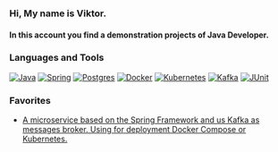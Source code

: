 ### Hi, My name is Viktor.

#### In this account you find a demonstration projects of Java Developer.

### Languages and Tools

[![Java](https://img.shields.io/badge/Java-gray?style=for-the-badge&logo=java)]()
[![Spring](https://img.shields.io/badge/Spring-gray?style=for-the-badge&logo=Spring)]()
[![Postgres](https://img.shields.io/badge/Postgres-gray?style=for-the-badge&logo=Postgresql)]()
[![Docker](https://img.shields.io/badge/Docker-gray?style=for-the-badge&logo=Docker)]()
[![Kubernetes](https://img.shields.io/badge/Kubernetes-gray?style=for-the-badge&logo=Kubernetes)]()
[![Kafka](https://img.shields.io/badge/Kafka-gray?style=for-the-badge&logo=ApacheKafka)]()
[![JUnit](https://img.shields.io/badge/jUnit-gray?style=for-the-badge&logo=junits)]()


### Favorites
* [A microservice based on the Spring Framework and us Kafka as messages broker.
  Using for deployment Docker Compose or Kubernetes.](https://github.com/QmBo/passport-server)
